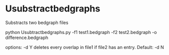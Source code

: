 # Usubstractbedgraphs
Substracts two bedgraph files

python Usubtractbedgraphs.py -f1 test1.bedgraph -f2 test2.bedgraph -o difference.bedgraph

options:
-d Y
deletes every overlap in file1 if file2 has an entry. Default: -d N

